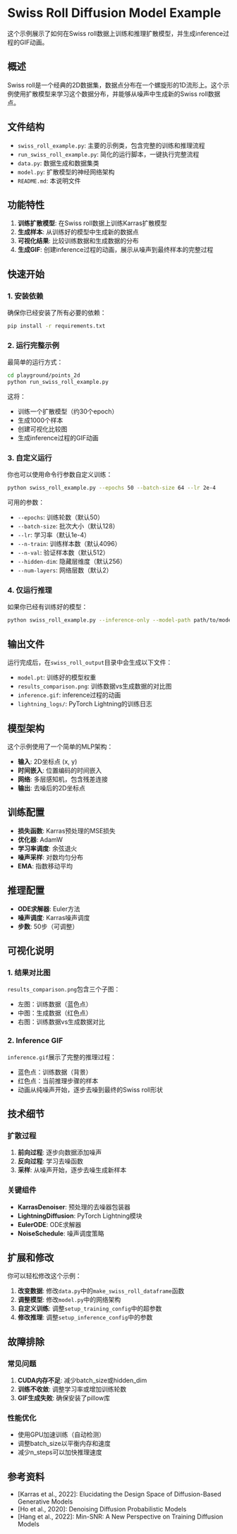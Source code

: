 # Swiss Roll Diffusion Model Example

这个示例展示了如何在Swiss roll数据上训练和推理扩散模型，并生成inference过程的GIF动画。

## 概述

Swiss roll是一个经典的2D数据集，数据点分布在一个螺旋形的1D流形上。这个示例使用扩散模型来学习这个数据分布，并能够从噪声中生成新的Swiss roll数据点。

## 文件结构

- `swiss_roll_example.py`: 主要的示例类，包含完整的训练和推理流程
- `run_swiss_roll_example.py`: 简化的运行脚本，一键执行完整流程
- `data.py`: 数据生成和数据集类
- `model.py`: 扩散模型的神经网络架构
- `README.md`: 本说明文件

## 功能特性

1. **训练扩散模型**: 在Swiss roll数据上训练Karras扩散模型
2. **生成样本**: 从训练好的模型中生成新的数据点
3. **可视化结果**: 比较训练数据和生成数据的分布
4. **生成GIF**: 创建inference过程的动画，展示从噪声到最终样本的完整过程

## 快速开始

### 1. 安装依赖

确保你已经安装了所有必要的依赖：

```bash
pip install -r requirements.txt
```

### 2. 运行完整示例

最简单的运行方式：

```bash
cd playground/points_2d
python run_swiss_roll_example.py
```

这将：
- 训练一个扩散模型（约30个epoch）
- 生成1000个样本
- 创建可视化比较图
- 生成inference过程的GIF动画

### 3. 自定义运行

你也可以使用命令行参数自定义训练：

```bash
python swiss_roll_example.py --epochs 50 --batch-size 64 --lr 2e-4
```

可用的参数：
- `--epochs`: 训练轮数（默认50）
- `--batch-size`: 批次大小（默认128）
- `--lr`: 学习率（默认1e-4）
- `--n-train`: 训练样本数（默认4096）
- `--n-val`: 验证样本数（默认512）
- `--hidden-dim`: 隐藏层维度（默认256）
- `--num-layers`: 网络层数（默认2）

### 4. 仅运行推理

如果你已经有训练好的模型：

```bash
python swiss_roll_example.py --inference-only --model-path path/to/model.pt
```

## 输出文件

运行完成后，在`swiss_roll_output`目录中会生成以下文件：

- `model.pt`: 训练好的模型权重
- `results_comparison.png`: 训练数据vs生成数据的对比图
- `inference.gif`: inference过程的动画
- `lightning_logs/`: PyTorch Lightning的训练日志

## 模型架构

这个示例使用了一个简单的MLP架构：

- **输入**: 2D坐标点 (x, y)
- **时间嵌入**: 位置编码的时间嵌入
- **网络**: 多层感知机，包含残差连接
- **输出**: 去噪后的2D坐标点

## 训练配置

- **损失函数**: Karras预处理的MSE损失
- **优化器**: AdamW
- **学习率调度**: 余弦退火
- **噪声采样**: 对数均匀分布
- **EMA**: 指数移动平均

## 推理配置

- **ODE求解器**: Euler方法
- **噪声调度**: Karras噪声调度
- **步数**: 50步（可调整）

## 可视化说明

### 1. 结果对比图

`results_comparison.png`包含三个子图：
- 左图：训练数据（蓝色点）
- 中图：生成数据（红色点）
- 右图：训练数据vs生成数据对比

### 2. Inference GIF

`inference.gif`展示了完整的推理过程：
- 蓝色点：训练数据（背景）
- 红色点：当前推理步骤的样本
- 动画从纯噪声开始，逐步去噪到最终的Swiss roll形状

## 技术细节

### 扩散过程

1. **前向过程**: 逐步向数据添加噪声
2. **反向过程**: 学习去噪函数
3. **采样**: 从噪声开始，逐步去噪生成新样本

### 关键组件

- **KarrasDenoiser**: 预处理的去噪器包装器
- **LightningDiffusion**: PyTorch Lightning模块
- **EulerODE**: ODE求解器
- **NoiseSchedule**: 噪声调度策略

## 扩展和修改

你可以轻松修改这个示例：

1. **改变数据**: 修改`data.py`中的`make_swiss_roll_dataframe`函数
2. **调整模型**: 修改`model.py`中的网络架构
3. **自定义训练**: 调整`setup_training_config`中的超参数
4. **修改推理**: 调整`setup_inference_config`中的参数

## 故障排除

### 常见问题

1. **CUDA内存不足**: 减少batch_size或hidden_dim
2. **训练不收敛**: 调整学习率或增加训练轮数
3. **GIF生成失败**: 确保安装了pillow库

### 性能优化

- 使用GPU加速训练（自动检测）
- 调整batch_size以平衡内存和速度
- 减少n_steps可以加快推理速度

## 参考资料

- [Karras et al., 2022]: Elucidating the Design Space of Diffusion-Based Generative Models
- [Ho et al., 2020]: Denoising Diffusion Probabilistic Models
- [Hang et al., 2022]: Min-SNR: A New Perspective on Training Diffusion Models 